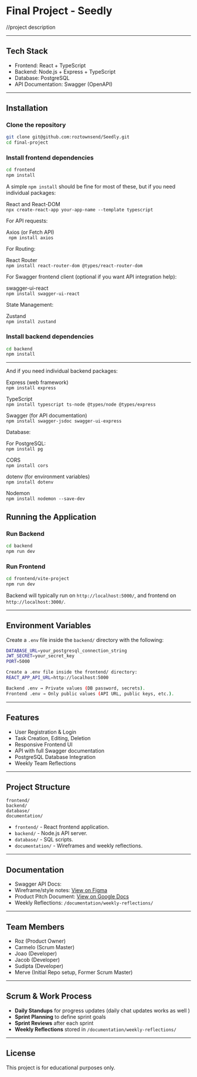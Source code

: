 # Final Project - Seedly

//project description

---

## Tech Stack

- Frontend: React + TypeScript
- Backend: Node.js + Express + TypeScript
- Database: PostgreSQL
- API Documentation: Swagger (OpenAPI)

---

## Installation

### Clone the repository

```bash
git clone git@github.com:roztownsend/Seedly.git
cd final-project
```

### Install frontend dependencies

```bash
cd frontend
npm install
```
A simple `npm install` should be fine for most of these, but if you need individual packages:

React and React-DOM  
`npx create-react-app your-app-name --template typescript`

For API requests:

Axios (or Fetch API)  
` npm install axios` 

For Routing:

React Router  
`npm install react-router-dom @types/react-router-dom`

For Swagger frontend client (optional if you want API integration help):

swagger-ui-react  
`npm install swagger-ui-react`

State Management:

Zustand  
`npm install zustand`

### Install backend dependencies

```bash
cd backend
npm install
```
---

And if you need individual backend packages:

Express (web framework)  
`npm install express`

TypeScript  
`npm install typescript ts-node @types/node @types/express`

Swagger (for API documentation)  
`npm install swagger-jsdoc swagger-ui-express`

Database:

For PostgreSQL:  
`npm install pg` 

CORS  
`npm install cors`

dotenv (for environment variables)  
`npm install dotenv`

Nodemon  
`npm install nodemon --save-dev`

## Running the Application

### Run Backend

```bash
cd backend
npm run dev
```

### Run Frontend

```bash
cd frontend/vite-project
npm run dev
```

Backend will typically run on `http://localhost:5000/`, and frontend on `http://localhost:3000/`.

---

## Environment Variables

Create a `.env` file inside the `backend/` directory with the following:

```bash
DATABASE_URL=your_postgresql_connection_string
JWT_SECRET=your_secret_key
PORT=5000

Create a .env file inside the frontend/ directory:
REACT_APP_API_URL=http://localhost:5000

Backend .env → Private values (DB password, secrets).
Frontend .env → Only public values (API URL, public keys, etc.).


```

---

## Features

- User Registration & Login
- Task Creation, Editing, Deletion
- Responsive Frontend UI
- API with full Swagger documentation
- PostgreSQL Database Integration
- Weekly Team Reflections

---

## Project Structure

```
frontend/
backend/
database/
documentation/
```

- `frontend/` - React frontend application.
- `backend/` - Node.js API server.
- `database/` - SQL scripts.
- `documentation/` - Wireframes and weekly reflections.

---

## Documentation

- Swagger API Docs:
- Wireframe/style notes: [View on Figma](https://www.figma.com/design/gMn627cuSapgWL1CenFnWa/Seedly-Wireframe?node-id=0-1&t=nsUu9aTIooXdR5Vv-1)
- Product Pitch Document: [View on Google Docs](https://docs.google.com/document/d/1KjFo1T9YKlO1MeHd6rgLfnSx8KKZHpXvHecRJZiAnIM/edit?usp=sharing)
- Weekly Reflections: `/documentation/weekly-reflections/`

---

## Team Members

- Roz (Product Owner)
- Carmelo (Scrum Master)
- Joao (Developer)
- Jacob (Developer)
- Sudipta (Developer)
- Merve (Initial Repo setup, Former Scrum Master)

---

## Scrum & Work Process

- **Daily Standups** for progress updates (daily chat updates works as well )
- **Sprint Planning** to define sprint goals
- **Sprint Reviews** after each sprint
- **Weekly Reflections** stored in `/documentation/weekly-reflections/`

---

## License

This project is for educational purposes only.
